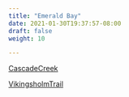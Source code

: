 ```yaml
---
title: "Emerald Bay"
date: 2021-01-30T19:37:57-08:00
draft: false
weight: 10

---
```


<a target="_blank" href="/xmeyers/maps/CascadeCreek.pdf">CascadeCreek</a> 

<a target="_blank" href="/xmeyers/maps/VikingsholmTrail.pdf">VikingsholmTrail</a> 

